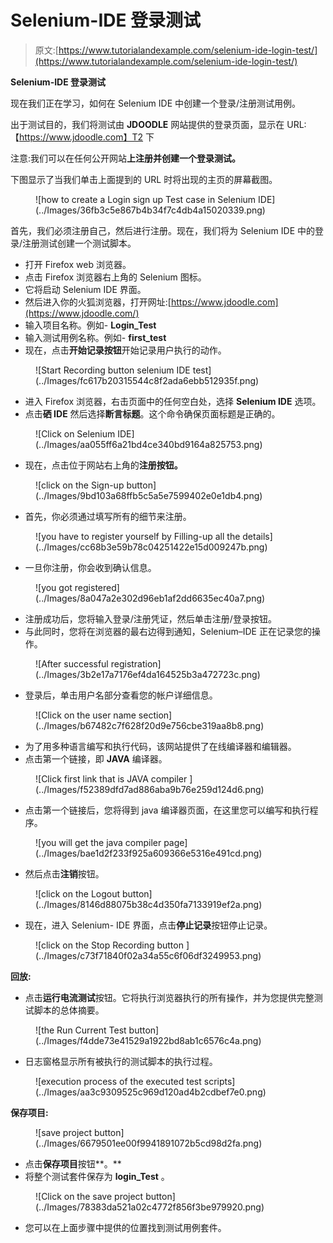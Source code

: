 # Selenium-IDE 登录测试

> 原文:[https://www.tutorialandexample.com/selenium-ide-login-test/](https://www.tutorialandexample.com/selenium-ide-login-test/)

**Selenium-IDE 登录测试**

现在我们正在学习，如何在 Selenium IDE 中创建一个登录/注册测试用例。

出于测试目的，我们将测试由 **JDOODLE** 网站提供的登录页面，显示在 URL:【https://www.jdoodle.com】T2 下

注意:我们可以在任何公开网站**上注册并创建一个登录测试。**

下图显示了当我们单击上面提到的 URL 时将出现的主页的屏幕截图。

<figure class="aligncenter">![how to create a Login sign up Test case in Selenium IDE](../Images/36fb3c5e867b4b34f7c4db4a15020339.png)</figure>

首先，我们必须注册自己，然后进行注册。现在，我们将为 Selenium IDE 中的登录/注册测试创建一个测试脚本。

*   打开 Firefox web 浏览器。
*   点击 Firefox 浏览器右上角的 Selenium 图标。
*   它将启动 Selenium IDE 界面。
*   然后进入你的火狐浏览器，打开网址:[https://www.jdoodle.com](https://www.jdoodle.com/)
*   输入项目名称。例如- **Login_Test**
*   输入测试用例名称。例如- **first_test**
*   现在，点击**开始记录按钮**开始记录用户执行的动作。

<figure class="aligncenter">![Start Recording button selenium IDE test](../Images/fc617b20315544c8f2ada6ebb512935f.png)</figure>

*   进入 Firefox 浏览器，右击页面中的任何空白处，选择 **Selenium IDE** 选项。
*   点击**硒 IDE** 然后选择**断言标题**。这个命令确保页面标题是正确的。

<figure class="aligncenter">![Click on Selenium IDE](../Images/aa055ff6a21bd4ce340bd9164a825753.png)</figure>

*   现在，点击位于网站右上角的**注册按钮。**

<figure class="aligncenter">![click on the Sign-up button](../Images/9bd103a68ffb5c5a5e7599402e0e1db4.png)</figure>

*   首先，你必须通过填写所有的细节来注册。

<figure class="aligncenter">![you have to register yourself by Filling-up all the details](../Images/cc68b3e59b78c04251422e15d009247b.png)</figure>

*   一旦你注册，你会收到确认信息。

<figure class="aligncenter">![you got registered](../Images/8a047a2e302d96eb1af2dd6635ec40a7.png)</figure>

*   注册成功后，您将输入登录/注册凭证，然后单击注册/登录按钮。
*   与此同时，您将在浏览器的最右边得到通知，Selenium–IDE 正在记录您的操作。

<figure class="aligncenter">![After successful registration](../Images/3b2e17a7176ef4da164525b3a472723c.png)</figure>

*   登录后，单击用户名部分查看您的帐户详细信息。

<figure class="aligncenter">![Click on the user name section](../Images/b67482c7f628f20d9e756cbe319aa8b8.png)</figure>

*   为了用多种语言编写和执行代码，该网站提供了在线编译器和编辑器。
*   点击第一个链接，即 **JAVA** 编译器。

<figure class="aligncenter">![Click  first link that is JAVA compiler ](../Images/f52389dfd7ad886aba9b76e259d124d6.png)</figure>

*   点击第一个链接后，您将得到 java 编译器页面，在这里您可以编写和执行程序。

<figure class="aligncenter">![you will get the java compiler page](../Images/bae1d2f233f925a609366e5316e491cd.png)</figure>

*   然后点击**注销**按钮。

<figure class="aligncenter">![click on the Logout button](../Images/8146d88075b38c4d350fa7133919ef2a.png)</figure>

*   现在，进入 Selenium- IDE 界面，点击**停止记录**按钮停止记录。

<figure class="aligncenter">![click on the Stop Recording button ](../Images/c73f71840f02a34a55c6f06df3249953.png)</figure>

**回放:**

*   点击**运行电流测试**按钮。它将执行浏览器执行的所有操作，并为您提供完整测试脚本的总体摘要。

<figure class="aligncenter">![the Run Current Test button](../Images/f4dde73e41529a1922bd8ab1c6576c4a.png)</figure>

*   日志窗格显示所有被执行的测试脚本的执行过程。

<figure class="aligncenter">![execution process of the executed test scripts](../Images/aa3c9309525c969d120ad4b2cdbef7e0.png)</figure>

**保存项目:**

<figure class="aligncenter">![save project button](../Images/6679501ee00f9941891072b5cd98d2fa.png)</figure>

*   点击**保存项目**按钮**。**
*   将整个测试套件保存为 **login_Test** 。

<figure class="aligncenter">![Click on the save project button](../Images/78383da521a02c4772f856f3be979920.png)</figure>

*   您可以在上面步骤中提供的位置找到测试用例套件。